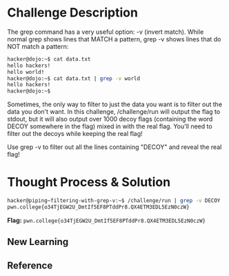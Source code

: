 # Challenge Description
The grep command has a very useful option: -v (invert match). While normal grep shows lines that MATCH a pattern, grep -v shows lines that do NOT match a pattern:
```bash
hacker@dojo:~$ cat data.txt
hello hackers!
hello world!
hacker@dojo:~$ cat data.txt | grep -v world
hello hackers!
hacker@dojo:~$
```
Sometimes, the only way to filter to just the data you want is to filter out the data you don't want. In this challenge, /challenge/run will output the flag to stdout, but it will also output over 1000 decoy flags (containing the word DECOY somewhere in the flag) mixed in with the real flag. You'll need to filter out the decoys while keeping the real flag!

Use grep -v to filter out all the lines containing "DECOY" and reveal the real flag!
# Thought Process & Solution

```bash
hacker@piping~filtering-with-grep-v:~$ /challenge/run | grep -v DECOY
pwn.college{o34TjEGW2U_DmtIf5EF8PTddPr8.QX4ETM3EDL5EzN0czW}
```
**Flag:** `pwn.college{o34TjEGW2U_DmtIf5EF8PTddPr8.QX4ETM3EDL5EzN0czW}`
## New Learning
## Reference
